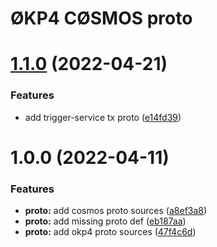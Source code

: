 # ØKP4 CØSMOS proto

# [1.1.0](https://github.com/okp4/okp4-cosmos-proto/compare/v1.0.0...v1.1.0) (2022-04-21)


### Features

* add trigger-service tx proto ([e14fd39](https://github.com/okp4/okp4-cosmos-proto/commit/e14fd39346135ee6af0c3a66dbf5e2c54635544f))

# 1.0.0 (2022-04-11)


### Features

* **proto:** add cosmos proto sources ([a8ef3a8](https://github.com/okp4/okp4-cosmos-proto/commit/a8ef3a8413ee77425727d21c98932f7925925ddf))
* **proto:** add missing proto def ([eb187aa](https://github.com/okp4/okp4-cosmos-proto/commit/eb187aaff4b70d10558a617c158b7ff1f377c0b6))
* **proto:** add okp4 proto sources ([47f4c6d](https://github.com/okp4/okp4-cosmos-proto/commit/47f4c6dd9b9dcad3835219cbc74f508074b18727))
